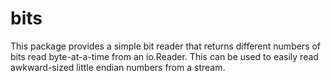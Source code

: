 bits
======

This package provides a simple bit reader that returns different
numbers of bits read byte-at-a-time from an io.Reader. This can be
used to easily read awkward-sized little endian numbers from a stream.
